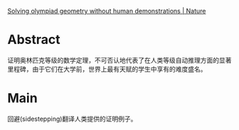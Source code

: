 [Solving olympiad geometry without human demonstrations | Nature](https://www.nature.com/articles/s41586-023-06747-5)

# Abstract

证明奥林匹克等级的数学定理，不可否认地代表了在人类等级自动推理方面的显著里程碑，由于它们在大学前，世界上最有天赋的学生中享有的难度盛名。

# Main

回避(sidestepping)翻译人类提供的证明例子。